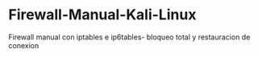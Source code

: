 # Firewall-Manual-Kali-Linux
Firewall manual con iptables e ip6tables- bloqueo total y restauracion de conexion
